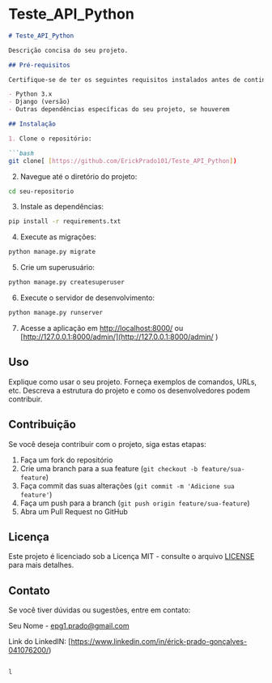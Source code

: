 # Teste_API_Python

```markdown
# Teste_API_Python

Descrição concisa do seu projeto.

## Pré-requisitos

Certifique-se de ter os seguintes requisitos instalados antes de continuar:

- Python 3.x
- Django (versão)
- Outras dependências específicas do seu projeto, se houverem

## Instalação

1. Clone o repositório:

```bash
git clone[ [https://github.com/ErickPrado101/Teste_API_Python])
```

2. Navegue até o diretório do projeto:

```bash
cd seu-repositorio
```

3. Instale as dependências:

```bash
pip install -r requirements.txt
```

4. Execute as migrações:

```bash
python manage.py migrate
```

5. Crie um superusuário:

```bash
python manage.py createsuperuser
```

6. Execute o servidor de desenvolvimento:

```bash
python manage.py runserver
```

7. Acesse a aplicação em [http://localhost:8000/](http://localhost:8000/) ou [http://127.0.0.1:8000/admin/](http://127.0.0.1:8000/admin/
)


## Uso

Explique como usar o seu projeto. Forneça exemplos de comandos, URLs, etc. Descreva a estrutura do projeto e como os desenvolvedores podem contribuir.

## Contribuição

Se você deseja contribuir com o projeto, siga estas etapas:

1. Faça um fork do repositório
2. Crie uma branch para a sua feature (`git checkout -b feature/sua-feature`)
3. Faça commit das suas alterações (`git commit -m 'Adicione sua feature'`)
4. Faça um push para a branch (`git push origin feature/sua-feature`)
5. Abra um Pull Request no GitHub

## Licença

Este projeto é licenciado sob a Licença MIT - consulte o arquivo [LICENSE](LICENSE) para mais detalhes.

## Contato

Se você tiver dúvidas ou sugestões, entre em contato:

Seu Nome - epg1.prado@gmail.com

Link do LinkedIN: [https://www.linkedin.com/in/érick-prado-gonçalves-041076200/)
```

l

